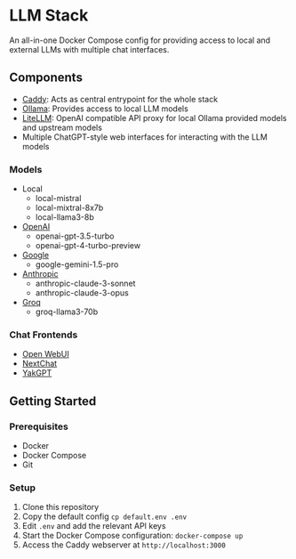 # LLM Stack

An all-in-one Docker Compose config for providing access to local and external LLMs with multiple chat interfaces.

## Components

* [Caddy](https://github.com/caddyserver/caddy): Acts as central entrypoint for the whole stack
* [Ollama](https://github.com/ollama/ollama): Provides access to local LLM models
* [LiteLLM](https://github.com/BerriAI/litellm): OpenAI compatible API proxy for local Ollama provided models and upstream models
* Multiple ChatGPT-style web interfaces for interacting with the LLM models

### Models

* Local
	* local-mistral
	* local-mixtral-8x7b
	* local-llama3-8b
* [OpenAI](https://platform.openai.com/docs/models)
	* openai-gpt-3.5-turbo
	* openai-gpt-4-turbo-preview
* [Google](https://cloud.google.com/vertex-ai/generative-ai/docs/learn/model-versioning)
	* google-gemini-1.5-pro
* [Anthropic](https://docs.anthropic.com/claude/docs/models-overview)
	* anthropic-claude-3-sonnet
	* anthropic-claude-3-opus
* [Groq](https://console.groq.com/docs/models)
	* groq-llama3-70b

### Chat Frontends

* [Open WebUI](https://github.com/open-webui/open-webui)
* [NextChat](https://github.com/ChatGPTNextWeb/ChatGPT-Next-Web)
* [YakGPT](https://github.com/yakGPT/yakGPT)

## Getting Started

### Prerequisites

* Docker
* Docker Compose
* Git

### Setup

1. Clone this repository
1. Copy the default config `cp default.env .env`
1. Edit `.env` and add the relevant API keys
1. Start the Docker Compose configuration: `docker-compose up`
1. Access the Caddy webserver at `http://localhost:3000`
